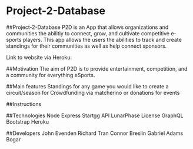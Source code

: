 # Project-2-Database

##Project-2-Database
P2D is an App that allows organizations and communities the abilitiy to connect, grow, and cultivate competitive e-sports players. This app allows the users the abilities to track and create standings for their communities as well as help connect sponsors.   

Link to website via Heroku: 

##Motivation
The aim of P2D is to provide entertainment, competition, and a community for everything eSports. 

##Main features
Standings for any game you would like to create a circuit/season for
Crowdfunding via matcherino or donations for events

##Instructions


##Technologies
Node
Express
Startgg API
LunarPhase License 
GraphQL
Bootstrap
Heroku

##Developers
John Evenden
Richard Tran
Connor Breslin
Gabriel Adams Bogar

